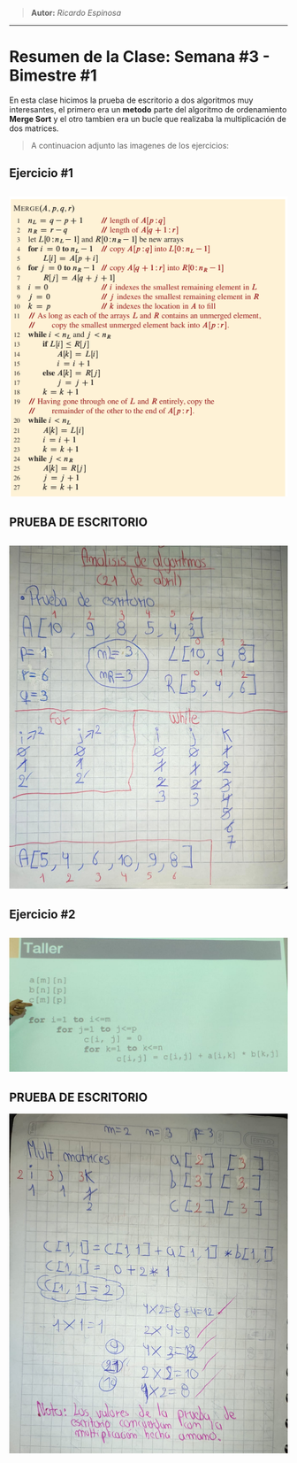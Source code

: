 > **Autor:** *Ricardo Espinosa*
---
# Resumen de la Clase: Semana #3 - Bimestre #1

En esta clase hicimos la prueba de escritorio a dos algoritmos muy interesantes, el primero era un **metodo** parte del algoritmo  de ordenamiento **Merge Sort** y el otro tambien era un bucle que realizaba la multiplicación de dos matrices.

> A continuacion adjunto las imagenes de los ejercicios:

## Ejercicio #1
![Ejercicio1_clase3](/source/recursos/ejercicio1_clase3.png)
---
## PRUEBA DE ESCRITORIO
![prueba_ejercicio1_clase3](/source/recursos/prueba_escritorio_mergesort.jpeg)
---

## Ejercicio #2
![Ejercicio2_clase3](/source/recursos/algoritmo_multiplicarMatrices_clase3.jpeg)
---
## PRUEBA DE ESCRITORIO
![prueba_ejercicio2_clase3](/source/recursos/solucion_multMatrices.jpeg)